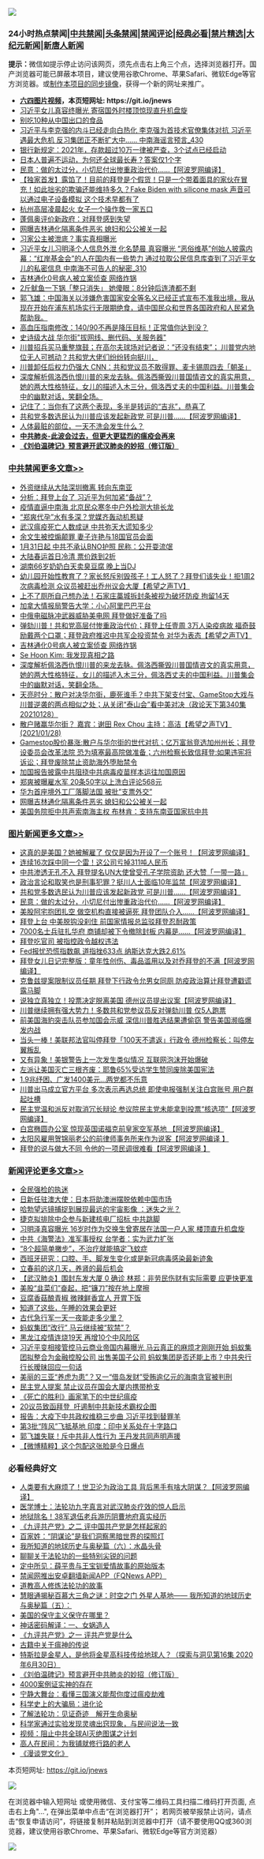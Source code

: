 ![](https://raw.githubusercontent.com/fqnews/bnews/master/64photo/fqnews-qr.jpg)

<div id="tt">
<h3>24小时热点禁闻|<a href="#%E4%B8%AD%E5%85%B1%E7%A6%81%E9%97%BB%E6%9B%B4%E5%A4%9A%E6%96%87%E7%AB%A0">中共禁闻</a>|<a href="#%E5%9B%BE%E7%89%87%E6%96%B0%E9%97%BB%E6%9B%B4%E5%A4%9A%E6%96%87%E7%AB%A0">头条禁闻</a>|<a href="#%E6%96%B0%E9%97%BB%E8%AF%84%E8%AE%BA%E6%9B%B4%E5%A4%9A%E6%96%87%E7%AB%A0">禁闻评论|<a href="#%E5%BF%85%E7%9C%8B%E7%BB%8F%E5%85%B8%E5%A5%BD%E6%96%87">经典必看|<a href="/video.md#%E7%A6%81%E7%89%87%E7%B2%BE%E9%80%89">禁片精选</a>|<a href="https://github.com/fqnews/djy/blob/master/gb/nf1351518.md#1">大纪元新闻</a>|<a href="https://github.com/fqnews/ntdtv/blob/master/gb/prog204.md#1">新唐人新闻</a></h3>
<div><b>提示：</b>微信如提示停止访问该网页，须先点击右上角三个点，选择浏览器打开。国产浏览器可能已屏蔽本项目，建议使用谷歌Chrome、苹果Safari、微软Edge等官方浏览器。或<a href="https://github.com/fqnews/bnews/blob/master/%E5%88%B6%E4%BD%9Cgit%E7%A6%81%E9%97%BB%E9%95%9C%E5%83%8F.md">制作本项目的同步镜像</a>，获得一个新的网址来推广。</div>
<ul>
<li><b><a href="http://d1.bdrive.tk/64.mp4" target="_blank">六四图片视频</a>，本页短网址: https://git.io/jnews</b></li>
<li><a href="/comments/20210129/1477068.md">习近平女儿真容终曝光 寄宿国外时楼顶惊现直升机盘旋</a></li>
<li><a href="/cnnews/20210128/1476653.md">别吃10种从中国出口的食品</a></li>
<li><a href="/comments/20210129/1476943.md">习近平与李克强的内斗已经走向白热化 李克强为首技术官僚集体对抗 习近平遇最大危机 反习集团正不断扩大中…… 中南海谣言预言_430</a></li>
<li><a href="/lifebaike/20210129/1477105.md">银行新规定：2021年，存款超过10万一律被严查，3个试点已经启动</a></li>
<li><a href="/funmedia/20210128/1476687.md">日本人普遍不运动，为何还全球最长寿？答案仅1个字</a></li>
<li><a href="/topimagenews/20210128/1476730.md">民意：做的太过分，小切尼付出惨重政治代价……【阿波罗网编译】</a></li>
<li><a href="/bannedvideo/20210129/1477010.md">【独家首发】露馅了！目前的拜登是个假货！只是一个带着面具的家伙在冒充！如此拙劣的欺骗还能维持多久？Fake Biden with silicone mask 声音可以通过电子设备模拟 这个技术早都有了</a></li>
<li><a href="/cbnews/20210128/1476685.md">杭州高层凌晨起火 女子一个操作救一家五口</a></li>
<li><a href="/cbnews/20210128/1476643.md">蓬佩奥评价新政府：对拜登感到失望</a></li>
<li><a href="/cbnews/20210129/1476936.md">网曝吉林通化隔离条件恶劣 媳妇和公公被关一起</a></li>
<li><a href="/headline/20210129/1477171.md">习家公主被泄底？事实真相曝光</a></li>
<li><a href="/comments/20210129/1477140.md">习近平女儿习明泽个人信息外泄 化名楚晨 真容曝光 “恶俗维基”创始人披露内幕：“红岸基金会”的人在国内有一些势力 通过拉取公民信息库查到了习近平女儿的私密信息 中南海不可告人的秘密_310</a></li>
<li><a href="/cbnews/20210129/1477120.md">吉林通化0号病人被立案侦查 网络炸锅</a></li>
<li><a href="/cnnews/20210129/1476949.md">2斤鱿鱼一下锅「整只消失」 她傻眼：8分钟后连渣都不剩</a></li>
<li><a href="/weiquan/20210128/1476797.md">郭飞雄&#65306;中国海关以涉嫌危害国家安全等名义已经正式宣布不准我出境&#65292;我从现在开始在浦东机场实行无限期绝食&#65292;请中国民众和世界各国政府和人民紧急帮助我&#12290;</a></li>
<li><a href="/health/20210129/1476976.md">高血压指南修改：140/90不再是降压目标！正常值你达到没？</a></li>
<li><a href="/cnnews/20210129/1477129.md">史诗级大战 华尔街"拔网线、删代码、关服务器"</a></li>
<li><a href="/bannedvideo/20210129/1476879.md">川普招兵买马重整旗鼓；在高尔夫球场对记者说：”还没有结束”； 川普党内地位无人可撼动？共和党大佬们纷纷转向挺川，</a></li>
<li><a href="/cnnews/20210129/1476898.md">川普卸任后权力仍强大 CNN：共和党议员不敢得罪、麦卡锡周四去「朝圣」</a></li>
<li><a href="/cbnews/20210129/1477083.md">深度解析佩洛西仇恨川普的来龙去脉。佩洛西撕毁川普国情咨文的真实用意，她的两大性格特征，女儿的描述入木三分，佩洛西丈夫的中国利益。川普集会中的幽默对话，笑翻全场。</a></li>
<li><a href="/funmedia/20210129/1476971.md">记住了：当你有了这两个表现，多半是转运的“吉兆”，恭喜了</a></li>
<li><a href="/topimagenews/20210128/1476745.md">共和党多数选民认为川普应该发起新政党 可是川普……【阿波罗网编译】</a></li>
<li><a href="/comments/20210129/1476852.md">人体最脏的部位，一天不洗会发生什么？</a></li>
<li><b><a href="/comments/20200211/1275071.md" target="_blank">中共肺炎-此波会过去，但更大更猛烈的瘟疫会再来</a></b></li>
<li><b><a href="/comments/20200207/1272816.md" target="_blank">《刘伯温碑记》预言避开武汉肺炎的妙招（修订版）</a></b></li>
</ul>
</div>

<div class="catlist">
<h3><a href="/cbnews/" target="_blank">中共禁闻</a><span><a href="/cbnews/" target="_blank" rel="nofollow">更多文章>></a></span></h3>
<ul>
<li><a href="/cbnews/20210129/1477336.md" target="_blank">外资继续从大陆深圳撤离 转向东南亚</a></li>
<li><a href="/cbnews/20210129/1477329.md" target="_blank">分析：拜登上台了 习近平为何加紧“备战”？</a></li>
<li><a href="/cbnews/20210129/1477328.md" target="_blank">疫情直逼中南海 北京民众寒冬中户外检测大排长龙</a></li>
<li><a href="/cbnews/20210129/1477310.md" target="_blank">“郑爽代孕”水有多深？党媒齐轰动机惹疑</a></li>
<li><a href="/cbnews/20210129/1477309.md" target="_blank">武汉瘟疫死亡人数成谜 中共弥天大谎知多少</a></li>
<li><a href="/cbnews/20210129/1477303.md" target="_blank">余文生被控煽颠罪 妻子许艳与18国官员会面</a></li>
<li><a href="/cbnews/20210129/1477286.md" target="_blank">1月31日起 中共不承认BNO护照 民称：公开耍流氓</a></li>
<li><a href="/cbnews/20210129/1477273.md" target="_blank">大陆春运首日冷清 票价跌到2折</a></li>
<li><a href="/cbnews/20210129/1477272.md" target="_blank">湖南66岁奶奶白天卖臭豆腐 晚上当DJ</a></li>
<li><a href="/cbnews/20210129/1477211.md" target="_blank">幼儿园开始性教育了？家长怒斥别毁孩子！工人怒了？拜登们该失业！拒1周2次病毒检测 众议员被赶出乔州议会大厦【希望之声TV】</a></li>
<li><a href="/cbnews/20210129/1477209.md" target="_blank">上不了厕所自己想办法！石家庄藁城拆封条被视为破坏防疫 拘留14天</a></li>
<li><a href="/cbnews/20210129/1477202.md" target="_blank">加拿大情报局警告大学：小心阿里巴巴平台</a></li>
<li><a href="/cbnews/20210129/1477172.md" target="_blank">中俄电磁脉冲武器威胁美电网 拜登做好准备了吗</a></li>
<li><a href="/cbnews/20210129/1477139.md" target="_blank">弹劾川普！共和党高层付惨重政治代价；拜登上任壹周  3万人染疫病故 福奇鼓励戴两个口罩；拜登政府推迟中共军企投资禁令 对华为表态【希望之声TV】</a></li>
<li><a href="/cbnews/20210129/1477120.md" target="_blank">吉林通化0号病人被立案侦查 网络炸锅</a></li>
<li><a href="/cbnews/20210129/1477091.md" target="_blank">Se Hoon Kim: 我发现真相之路</a></li>
<li><a href="/cbnews/20210129/1477083.md" target="_blank">深度解析佩洛西仇恨川普的来龙去脉。佩洛西撕毁川普国情咨文的真实用意，她的两大性格特征，女儿的描述入木三分，佩洛西丈夫的中国利益。川普集会中的幽默对话，笑翻全场。</a></li>
<li><a href="/cbnews/20210129/1477036.md" target="_blank">天亮时分：散户对决华尔街，鹿死谁手？中共下架支付宝、GameStop大戏与川普逆袭的两点相似之处；从关闭“泰山会”看中美对决（政论天下第340集 20210128）</a></li>
<li><a href="/cbnews/20210129/1477034.md" target="_blank">散户赌赢华尔街？   嘉宾：谢田 Rex Chou    主持：高洁【希望之声TV】(2021/01/28)</a></li>
<li><a href="/cbnews/20210129/1477017.md" target="_blank">Gamestop股价暴涨:散户与华尔街的世代对抗；亿万富翁竞选加州州长；拜登设委员会改革法院 恐为填塞最高院做准备；六州检察长致信拜登:如果违宪将诉讼；拜登废除禁止资助海外堕胎禁令</a></li>
<li><a href="/cbnews/20210129/1476953.md" target="_blank">加国报告披露中共阻挠中共病毒疫苗样本运往加国原因</a></li>
<li><a href="/cbnews/20210129/1476945.md" target="_blank">郑爽被曝雇水军 20条50字以上洗白评论568元</a></li>
<li><a href="/cbnews/20210129/1476937.md" target="_blank">华为首座境外工厂落脚法国 被批&#8221;支票外交&#8221;</a></li>
<li><a href="/cbnews/20210129/1476936.md" target="_blank">网曝吉林通化隔离条件恶劣 媳妇和公公被关一起</a></li>
<li><a href="/cbnews/20210129/1476907.md" target="_blank">美国务院拒中共声索南海主权 布林肯：支持东南亚国家抗中共</a></li>

</ul>
</div>
<div class="catlist">
<h3><a href="/topimagenews/" target="_blank">图片新闻</a><span><a href="/topimagenews/" target="_blank" rel="nofollow">更多文章>></a></span></h3>
<ul>
<li><a href="/topimagenews/20210129/1477249.md" target="_blank">这真的是美国？她被解雇了 仅仅是因为开设了一个账号！【阿波罗网编译】</a></li>
<li><a href="/topimagenews/20210129/1477201.md" target="_blank">连续16次踩中同一个雷！这公司亏掉311吨人民币</a></li>
<li><a href="/topimagenews/20210129/1476896.md" target="_blank">中共渗透无孔不入 拜登提名UN大使曾受孔子学院资助 还大赞「一带一路」</a></li>
<li><a href="/topimagenews/20210129/1476863.md" target="_blank">政治言论和取笑也是刑事犯罪？挺川人士面临10年监禁【阿波罗网编译】</a></li>
<li><a href="/topimagenews/20210128/1476745.md" target="_blank">共和党多数选民认为川普应该发起新政党 可是川普……【阿波罗网编译】</a></li>
<li><a href="/topimagenews/20210128/1476730.md" target="_blank">民意：做的太过分，小切尼付出惨重政治代价……【阿波罗网编译】</a></li>
<li><a href="/topimagenews/20210128/1476683.md" target="_blank">美股阿宅抱团扎空 做空机构直接被逼死 拜登团队介入……【阿波罗网编译】</a></li>
<li><a href="/topimagenews/20210128/1476669.md" target="_blank">拜登上台 中美脱钩没刹住 前国家情报总监驳拜登忍耐政策</a></li>
<li><a href="/topimagenews/20210128/1476606.md" target="_blank">7000名士兵驻扎华府 商铺却被下令撤除封板 内幕是……【阿波罗网编译】</a></li>
<li><a href="/topimagenews/20210128/1476389.md" target="_blank">拜登吃官司 被指控政令越权违法</a></li>
<li><a href="/topimagenews/20210128/1476293.md" target="_blank">Fed报忧恐慌指数飙 道指挫633点 纳斯达克大跌2.61%</a></li>
<li><a href="/topimagenews/20210127/1476048.md" target="_blank">拜登女儿日记完整版：童年性创伤、毒品滥用以及对乔拜登的不满【阿波罗网编译】</a></li>
<li><a href="/topimagenews/20210127/1476006.md" target="_blank">克鲁兹提案限制议员任期 拜登下行政令允男女同厕 防疫政治算计拜登遭戳谎露马脚</a></li>
<li><a href="/topimagenews/20210127/1475753.md" target="_blank">说独立真独立！投票决定脱离美国 德州议员提出议案【阿波罗网编译】</a></li>
<li><a href="/topimagenews/20210127/1475702.md" target="_blank">川普继续拥有强大势力！多数共和党参议员反对弹劾川普 仅5人跑票</a></li>
<li><a href="/topimagenews/20210127/1475681.md" target="_blank">前美国海豹突击队员参加国会示威 深信川普胜选结果遭偷窃 警告美国濒临爆发内战</a></li>
<li><a href="/topimagenews/20210127/1475648.md" target="_blank">当头一棒！美联邦法官叫停拜登「100天不遣返」行政令 德州检察长：叫停左翼叛乱</a></li>
<li><a href="/topimagenews/20210127/1475505.md" target="_blank">又有异象！美银警告上一次发生类似情况 互联网泡沫开始爆破</a></li>
<li><a href="/topimagenews/20210127/1475477.md" target="_blank">左派让美国灭亡三根齐废：耶鲁65%受访学生赞同废除美国宪法</a></li>
<li><a href="/topimagenews/20210127/1475461.md" target="_blank">1.9兆纾困、广发1400美元…两党都不乐意</a></li>
<li><a href="/topimagenews/20210126/1475306.md" target="_blank">川普出马成立官方平台 多次表示再选总统 即使电报强制关注白宫账号 用户群起吐槽</a></li>
<li><a href="/topimagenews/20210126/1475304.md" target="_blank">民主党温和派反对取消冗长辩论 参议院民主党未能拿到投票“核选项”【阿波罗网编译】</a></li>
<li><a href="/topimagenews/20210126/1475217.md" target="_blank">白宫椭圆办公室 惊现英国诺福克前皇家空军基地 【阿波罗网编译】</a></li>
<li><a href="/topimagenews/20210126/1475126.md" target="_blank">太阳风雇用贺锦丽老公的前律师事务所来作为说客【阿波罗网编译 】</a></li>
<li><a href="/topimagenews/20210126/1475041.md" target="_blank">拜登的说与做大不同 令他的一项民调很难看【阿波罗网编译 】</a></li>

</ul>
</div>
<div class="catlist">
<h3><a href="/comments/" target="_blank">新闻评论</a><span><a href="/comments/" target="_blank" rel="nofollow">更多文章>></a></span></h3>
<ul>
<li><a href="/comments/20210129/1477338.md" target="_blank">全民强检的执迷</a></li>
<li><a href="/comments/20210129/1477337.md" target="_blank">日新任驻澳大使：日本将助澳洲摆脱依赖中国市场</a></li>
<li><a href="/comments/20210129/1477302.md" target="_blank">哈勃望远镜捕捉到展现最远的宇宙影像 ：迷失之光？</a></li>
<li><a href="/comments/20210129/1477296.md" target="_blank">捷克拟排除中企参与新建核电厂招标 中共跳脚</a></li>
<li><a href="/comments/20210129/1477295.md" target="_blank">习明泽真容曝光 16岁时作为交换生曾寄居在法国一户人家 楼顶直升机盘旋</a></li>
<li><a href="/comments/20210129/1477283.md" target="_blank">中共《海警法》准军事授权 台学者：实为武力扩张</a></li>
<li><a href="/comments/20210129/1477282.md" target="_blank">“8个超简单撇步”，不治疗就能搞定飞蚊症</a></li>
<li><a href="/comments/20210129/1477280.md" target="_blank">西班牙研究：口腔、手、脚发生变化或是新冠病毒感染最新迹象</a></li>
<li><a href="/comments/20210129/1477279.md" target="_blank">立春前的这几天，养肾的最后机会</a></li>
<li><a href="/comments/20210129/1477278.md" target="_blank">【武汉肺炎】围封东发大厦 0 确诊 林郑：非劳民伤财有实际需要 应更快更准</a></li>
<li><a href="/comments/20210129/1477271.md" target="_blank">美股“韭菜们”奋起，把“镰刀”按在地上摩擦</a></li>
<li><a href="/comments/20210129/1477268.md" target="_blank">豆腐香菇酿青椒 微辣鲜香宜人 开胃下饭</a></li>
<li><a href="/comments/20210129/1477263.md" target="_blank">知道了这些，午睡的效果会更好</a></li>
<li><a href="/comments/20210129/1477254.md" target="_blank">古代急行军一天一夜能走多少里？</a></li>
<li><a href="/comments/20210129/1477241.md" target="_blank">蚂蚁集团“改行” 马云继续被“软禁”？</a></li>
<li><a href="/comments/20210129/1477240.md" target="_blank">黑龙江疫情连烧19天 再增10个中风险区</a></li>
<li><a href="/comments/20210129/1477230.md" target="_blank">习近平变相接管控马云商业帝国内幕曝光 马云真正的麻烦才刚刚开始 蚂蚁集团拟整合为金融控股公司 出售美国子公司 蚂蚁集团是否还能上市？中共央行行长暧昧回应一句话</a></li>
<li><a href="/comments/20210129/1477217.md" target="_blank">美丽的三亚“养虎为患”？又一“借岛发财”受贿逾亿元的海南贪官被判刑</a></li>
<li><a href="/comments/20210129/1477205.md" target="_blank">民主党人提案 禁止议员在国会大厦内携带枪支</a></li>
<li><a href="/comments/20210129/1477204.md" target="_blank">《死亡的胜利》画家笔下的中世纪瘟疫</a></li>
<li><a href="/comments/20210129/1477190.md" target="_blank">20议员致函拜登  吁遏制中共新技术霸权企图</a></li>
<li><a href="/comments/20210129/1477182.md" target="_blank">报告：大疫下中共政权维稳三步曲 习近平找到替罪羊</a></li>
<li><a href="/comments/20210129/1477181.md" target="_blank">第3批“阵风”飞抵基地 印度：印中关系处在十字路口</a></li>
<li><a href="/comments/20210129/1477179.md" target="_blank">郭飞雄失联！斥中共非人性行为 王丹发共同声明声援</a></li>
<li><a href="/comments/20210129/1477173.md" target="_blank">【微博精粹】这个包配这张脸是今日爆点</a></li>

</ul>
</div>

<div class="catlist">
<h3>必看经典好文</h3>
<ul>
<li><a href="/cnnews/20201226/1455352.md" target="_blank">人类要有大麻烦了！世卫沦为政治工具 背后黑手有啥大阴谋？【阿波罗网编译】</a></li>
<li><a href="/comments/20200820/1382989.md" target="_blank">医学博士：法轮功九字真言对武汉肺炎疗效的惊人启示</a></li>
<li><a href="/cbnews/20200531/1337381.md" target="_blank">地狱除名！38军退伍老兵游历阴曹地府真实经历</a></li>
<li><a href="/bookonline/20131116/201055.md" target="_blank">《九评共产党》之二 评中国共产党是怎样起家的</a></li>
<li><a href="/comments/20201031/1423298.md" target="_blank">百家姓：“阴谋论”是我们洞察黑暗世界的探照灯</a></li>
<li><a href="/cbnews/20171115/856086.md" target="_blank">我所知道的地球历史与奥秘篇（六）：水晶头骨</a></li>
<li><a href="/comments/20190417/1114875.md" target="_blank">聊聊关于法轮功的一些特别尖锐的问题</a></li>
<li><a href="/comments/20200616/1345658.md" target="_blank">定中所见：薛平贵与王宝钏爱情故事的原始版本</a></li>
<li><a href="/comments/20200503/1322531.md" target="_blank">禁闻网推出安卓翻墙新闻APP（FQNews APP）</a></li>
<li><a href="/comments/20200805/1375080.md" target="_blank">道教高人修炼法轮功的故事</a></li>
<li><a href="/cbnews/20170907/819423.md" target="_blank">慧眼通揭秘百慕大三角之谜：时空之门 外星人基地—— 我所知道的地球历史与奥秘篇（五）：</a></li>
<li><a href="/lifebaike/20200520/1331379.md" target="_blank">美国的保守主义保守在哪里？</a></li>
<li><a href="/comments/20200609/1342224.md" target="_blank">神话密码解译：一、女娲造人</a></li>
<li><a href="/bookonline/20131116/201056.md" target="_blank">《九评共产党》之一 评共产党是什么</a></li>
<li><a href="/ccpdope/20200531/1337409.md" target="_blank">古籍中关于瘟神的传说</a></li>
<li><a href="/comments/20200712/1359460.md" target="_blank">特斯拉是金星人，是他将金星高科技传给地球人？（探索与洞见第16集 2020年6月30日）</a></li>
<li><a href="/comments/20200207/1272816.md" target="_blank">《刘伯温碑记》预言避开中共肺炎的妙招（修订版）</a></li>
<li><a href="/lifebaike/20201113/1430218.md" target="_blank">4000案例证实神的存在</a></li>
<li><a href="/comments/20200527/1273654.md" target="_blank">宁静大舞台：看懂三国演义能帮你度过瘟疫劫难</a></li>
<li><a href="/comments/20200605/783246.md" target="_blank">科学史上的大骗局：进化论</a></li>
<li><a href="/comments/20200307/1289968.md" target="_blank">了解法轮功：见证奇迹　解开生命奥秘</a></li>
<li><a href="/comments/20200921/1400587.md" target="_blank">科学家通过实验发现灵魂出窍现象，与民间说法一致</a></li>
<li><a href="/comments/20201221/1451945.md" target="_blank">视频：阻止中共全球AI灭绝图谋之计划</a></li>
<li><a href="/tculture/20121023/72121.md" target="_blank">高人在民间：为我铺就修行路的老人</a></li>
<li><a href="/comments/20200521/783167.md" target="_blank">《漫谈党文化》</a></li>

</ul>
</div>

本页短网址: https://git.io/jnews

![](https://raw.githubusercontent.com/fqnews/bnews/master/64photo/fqnews-qr.jpg)

在浏览器中输入短网址 或使用微信、支付宝等二维码工具扫描二维码打开页面, 点击右上角"...", 在弹出菜单中点击“在浏览器打开”； 若网页被举报禁止访问，请点击“恢复申请访问”，将链接复制并粘贴到浏览器中打开（请不要使用QQ或360浏览器，建议使用谷歌Chrome、苹果Safari、微软Edge等官方浏览器）

![](https://raw.githubusercontent.com/fqnews/bnews/master/64photo/wx.jpg)